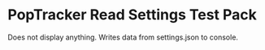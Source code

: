 # PopTracker Read Settings Test Pack

Does not display anything. Writes data from settings.json to console.
